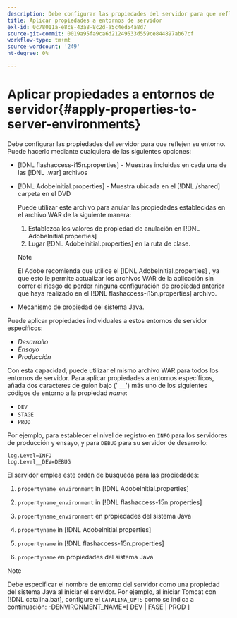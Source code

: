 ```yaml
---
description: Debe configurar las propiedades del servidor para que reflejen su entorno. Puede hacerlo mediante cualquiera de las siguientes opciones
title: Aplicar propiedades a entornos de servidor
exl-id: 0c78011a-e8c8-43a8-8c2d-a5c4ed54a8d7
source-git-commit: 0019a95fa9ca6d21249533d559ce844897ab67cf
workflow-type: tm+mt
source-wordcount: '249'
ht-degree: 0%

---
```


# Aplicar propiedades a entornos de servidor{#apply-properties-to-server-environments}

Debe configurar las propiedades del servidor para que reflejen su entorno. Puede hacerlo mediante cualquiera de las siguientes opciones:

* [!DNL flashaccess-i15n.properties] - Muestras incluidas en cada una de las [!DNL .war] archivos

* [!DNL AdobeInitial.properties] - Muestra ubicada en el [!DNL /shared] carpeta en el DVD

   Puede utilizar este archivo para anular las propiedades establecidas en el archivo WAR de la siguiente manera:

   1. Establezca los valores de propiedad de anulación en [!DNL AdobeInitial.properties]
   1. Lugar [!DNL AdobeInitial.properties] en la ruta de clase.

   >[!NOTE]
   >
   >El Adobe recomienda que utilice el [!DNL AdobeInitial.properties] , ya que esto le permite actualizar los archivos WAR de la aplicación sin correr el riesgo de perder ninguna configuración de propiedad anterior que haya realizado en el [!DNL flashaccess-i15n.properties] archivo.

* Mecanismo de propiedad del sistema Java.

Puede aplicar propiedades individuales a estos entornos de servidor específicos:

* *Desarrollo*
* *Ensayo*
* *Producción*

Con esta capacidad, puede utilizar el mismo archivo WAR para todos los entornos de servidor. Para aplicar propiedades a entornos específicos, añada dos caracteres de guion bajo (&#39; `__`&#39;) más uno de los siguientes códigos de entorno a la propiedad *name*:

* `DEV`
* `STAGE`
* `PROD`

<!--<a id="example_A7A58E3EE8DA4114B4F7A9EEB69D50CA"></a>-->

Por ejemplo, para establecer el nivel de registro en `INFO` para los servidores de producción y ensayo, y para `DEBUG` para su servidor de desarrollo:

```
log.Level=INFO  
log.Level__DEV=DEBUG 
```

El servidor emplea este orden de búsqueda para las propiedades:

1. `propertyname_environment` in [!DNL AdobeInitial.properties]

1. `propertyname_environment` in [!DNL flashaccess-15n.properties]

1. `propertyname_environment` en propiedades del sistema Java
1. `propertyname` in [!DNL AdobeInitial.properties]

1. `propertyname` in [!DNL flashaccess-15n.properties]

1. `propertyname` en propiedades del sistema Java

>[!NOTE]
>
>Debe especificar el nombre de entorno del servidor como una propiedad del sistema Java al iniciar el servidor. Por ejemplo, al iniciar Tomcat con [!DNL catalina.bat], configure el `CATALINA_OPTS` como se indica a continuación:
>-DENVIRONMENT_NAME=[ DEV | FASE | PROD ]
